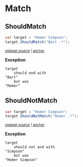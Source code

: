 # Match


## ShouldMatch

<!-- snippet: StringExamples.ShouldMatch.codeSample.approved.cs -->
<a id='snippet-StringExamples.ShouldMatch.codeSample.approved.cs'></a>
```cs
var target = "Homer Simpson";
target.ShouldMatch("Bart .*");
```
<sup><a href='/src/DocumentationExamples/CodeExamples/StringExamples.ShouldMatch.codeSample.approved.cs#L1-L2' title='File snippet `StringExamples.ShouldMatch.codeSample.approved.cs` was extracted from'>snippet source</a> | <a href='#snippet-StringExamples.ShouldMatch.codeSample.approved.cs' title='Navigate to start of snippet `StringExamples.ShouldMatch.codeSample.approved.cs`'>anchor</a></sup>
<!-- endSnippet -->

**Exception**

<!-- include: StringExamples.ShouldMatch.exceptionText.approved.txt. path: /src/DocumentationExamples/CodeExamples/StringExamples.ShouldEndWith.exceptionText.approved.txt -->
```
target
    should end with
"Bart"
    but was
"Homer"
```
<!-- endInclude -->


## ShouldNotMatch

<!-- snippet: StringExamples.ShouldNotMatch.codeSample.approved.cs -->
<a id='snippet-StringExamples.ShouldNotMatch.codeSample.approved.cs'></a>
```cs
var target = "Homer Simpson";
target.ShouldNotMatch("Homer .*");
```
<sup><a href='/src/DocumentationExamples/CodeExamples/StringExamples.ShouldNotMatch.codeSample.approved.cs#L1-L2' title='File snippet `StringExamples.ShouldNotMatch.codeSample.approved.cs` was extracted from'>snippet source</a> | <a href='#snippet-StringExamples.ShouldNotMatch.codeSample.approved.cs' title='Navigate to start of snippet `StringExamples.ShouldNotMatch.codeSample.approved.cs`'>anchor</a></sup>
<!-- endSnippet -->

**Exception**

<!-- include: StringExamples.ShouldNotMatch.exceptionText.approved.txt. path: /src/DocumentationExamples/CodeExamples/StringExamples.ShouldNotEndWith.exceptionText.approved.txt -->
```
target
    should not end with
"Simpson"
    but was
"Homer Simpson"
```
<!-- endInclude -->
